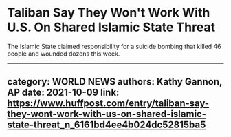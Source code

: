 # Taliban Say They Won't Work With U.S. On Shared Islamic State Threat

The Islamic State claimed responsibility for a suicide bombing that killed 46 people and wounded dozens this week.

---
category: WORLD NEWS
authors: Kathy Gannon, AP
date: 2021-10-09
link: https://www.huffpost.com/entry/taliban-say-they-wont-work-with-us-on-shared-islamic-state-threat_n_6161bd4ee4b024dc52815ba5
---
